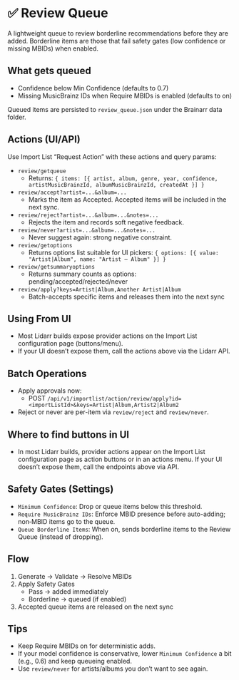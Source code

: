 # ✅ Review Queue

A lightweight queue to review borderline recommendations before they are added. Borderline items are those that fail safety gates (low confidence or missing MBIDs) when enabled.

## What gets queued
- Confidence below Min Confidence (defaults to 0.7)
- Missing MusicBrainz IDs when Require MBIDs is enabled (defaults to on)

Queued items are persisted to `review_queue.json` under the Brainarr data folder.

## Actions (UI/API)

Use Import List “Request Action” with these actions and query params:
- `review/getqueue`
  - Returns: `{ items: [{ artist, album, genre, year, confidence, artistMusicBrainzId, albumMusicBrainzId, createdAt }] }`
- `review/accept?artist=...&album=...`
  - Marks the item as Accepted. Accepted items will be included in the next sync.
- `review/reject?artist=...&album=...&notes=...`
  - Rejects the item and records soft negative feedback.
- `review/never?artist=...&album=...&notes=...`
  - Never suggest again: strong negative constraint.
- `review/getoptions`
  - Returns options list suitable for UI pickers: `{ options: [{ value: "Artist|Album", name: "Artist — Album" }] }`
- `review/getsummaryoptions`
  - Returns summary counts as options: pending/accepted/rejected/never
- `review/apply?keys=Artist|Album,Another Artist|Album`
  - Batch-accepts specific items and releases them into the next sync

## Using From UI

- Most Lidarr builds expose provider actions on the Import List configuration page (buttons/menu).
- If your UI doesn’t expose them, call the actions above via the Lidarr API.

## Batch Operations

- Apply approvals now:
  - POST `/api/v1/importlist/action/review/apply?id=<importListId>&keys=Artist|Album,Artist2|Album2`
- Reject or never are per-item via `review/reject` and `review/never`.

## Where to find buttons in UI

- In most Lidarr builds, provider actions appear on the Import List configuration page as action buttons or in an actions menu. If your UI doesn’t expose them, call the endpoints above via API.

## Safety Gates (Settings)
- `Minimum Confidence`: Drop or queue items below this threshold.
- `Require MusicBrainz IDs`: Enforce MBID presence before auto-adding; non‑MBID items go to the queue.
- `Queue Borderline Items`: When on, sends borderline items to the Review Queue (instead of dropping).

## Flow
1. Generate → Validate → Resolve MBIDs
2. Apply Safety Gates
   - Pass → added immediately
   - Borderline → queued (if enabled)
3. Accepted queue items are released on the next sync

## Tips
- Keep Require MBIDs on for deterministic adds.
- If your model confidence is conservative, lower `Minimum Confidence` a bit (e.g., 0.6) and keep queueing enabled.
- Use `review/never` for artists/albums you don’t want to see again.
